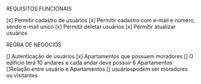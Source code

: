 REQUISITOS FUNCIONAIS

[x] Permitir cadastro de usuários 
[x] Permitir cadastro com e-mail e número, sendo e-mail unico 
[x] Permitir deletar usuários
[x] Permitir atualizar usuários

REGRA DE NEGOCIOS

[] Autenticação de usuários
[x] Apartamentos que possuem moradores 
[] O edificio terá 10 andares e cada andar deve possuir 6 Apartamentos
[]Relação entre usuário e Apartamentos
[] usuáriospodem ser moradores ou visitantes